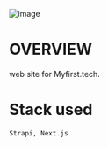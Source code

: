 ![image](https://github.com/tranguixdev/next-strapi/assets/150120338/dc74ee95-5398-4c8b-b461-3151e2ab1275)

 # OVERVIEW

 web site for Myfirst.tech.

 # Stack used
    Strapi, Next.js
 
    
